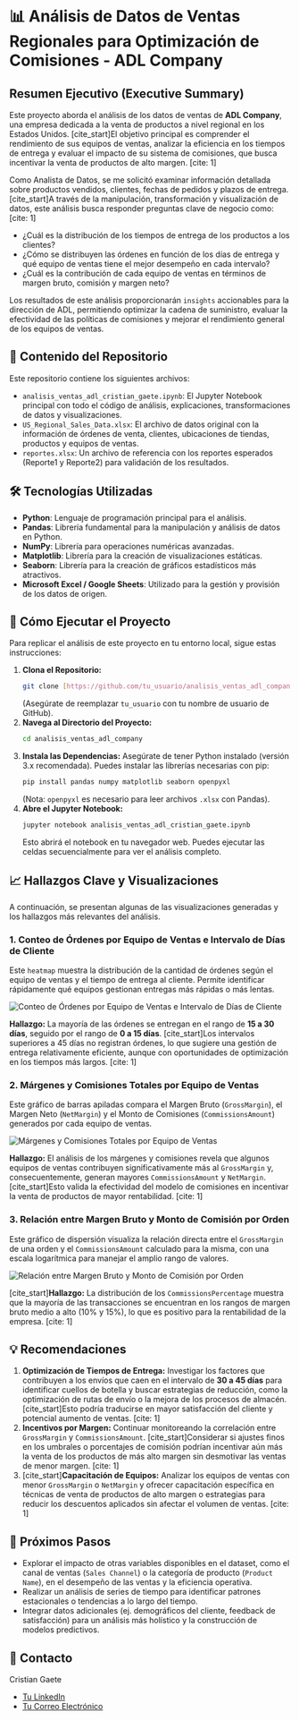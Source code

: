 # 📊 Análisis de Datos de Ventas Regionales para Optimización de Comisiones - ADL Company

## Resumen Ejecutivo (Executive Summary)

Este proyecto aborda el análisis de los datos de ventas de **ADL Company**, una empresa dedicada a la venta de productos a nivel regional en los Estados Unidos. [cite_start]El objetivo principal es comprender el rendimiento de sus equipos de ventas, analizar la eficiencia en los tiempos de entrega y evaluar el impacto de su sistema de comisiones, que busca incentivar la venta de productos de alto margen. [cite: 1]

Como Analista de Datos, se me solicitó examinar información detallada sobre productos vendidos, clientes, fechas de pedidos y plazos de entrega. [cite_start]A través de la manipulación, transformación y visualización de datos, este análisis busca responder preguntas clave de negocio como: [cite: 1]
* ¿Cuál es la distribución de los tiempos de entrega de los productos a los clientes?
* ¿Cómo se distribuyen las órdenes en función de los días de entrega y qué equipo de ventas tiene el mejor desempeño en cada intervalo?
* ¿Cuál es la contribución de cada equipo de ventas en términos de margen bruto, comisión y margen neto?

Los resultados de este análisis proporcionarán `insights` accionables para la dirección de ADL, permitiendo optimizar la cadena de suministro, evaluar la efectividad de las políticas de comisiones y mejorar el rendimiento general de los equipos de ventas.

## 📁 Contenido del Repositorio

Este repositorio contiene los siguientes archivos:

* `analisis_ventas_adl_cristian_gaete.ipynb`: El Jupyter Notebook principal con todo el código de análisis, explicaciones, transformaciones de datos y visualizaciones.
* `US_Regional_Sales_Data.xlsx`: El archivo de datos original con la información de órdenes de venta, clientes, ubicaciones de tiendas, productos y equipos de ventas.
* `reportes.xlsx`: Un archivo de referencia con los reportes esperados (Reporte1 y Reporte2) para validación de los resultados.

## 🛠️ Tecnologías Utilizadas

* **Python**: Lenguaje de programación principal para el análisis.
* **Pandas**: Librería fundamental para la manipulación y análisis de datos en Python.
* **NumPy**: Librería para operaciones numéricas avanzadas.
* **Matplotlib**: Librería para la creación de visualizaciones estáticas.
* **Seaborn**: Librería para la creación de gráficos estadísticos más atractivos.
* **Microsoft Excel / Google Sheets**: Utilizado para la gestión y provisión de los datos de origen.

## 🚀 Cómo Ejecutar el Proyecto

Para replicar el análisis de este proyecto en tu entorno local, sigue estas instrucciones:

1.  **Clona el Repositorio:**
    ```bash
    git clone [https://github.com/tu_usuario/analisis_ventas_adl_company.git](https://github.com/tu_usuario/analisis_ventas_adl_company.git)
    ```
    (Asegúrate de reemplazar `tu_usuario` con tu nombre de usuario de GitHub).
2.  **Navega al Directorio del Proyecto:**
    ```bash
    cd analisis_ventas_adl_company
    ```
3.  **Instala las Dependencias:**
    Asegúrate de tener Python instalado (versión 3.x recomendada). Puedes instalar las librerías necesarias con pip:
    ```bash
    pip install pandas numpy matplotlib seaborn openpyxl
    ```
    (Nota: `openpyxl` es necesario para leer archivos `.xlsx` con Pandas).
4.  **Abre el Jupyter Notebook:**
    ```bash
    jupyter notebook analisis_ventas_adl_cristian_gaete.ipynb
    ```
    Esto abrirá el notebook en tu navegador web. Puedes ejecutar las celdas secuencialmente para ver el análisis completo.

## 📈 Hallazgos Clave y Visualizaciones

A continuación, se presentan algunas de las visualizaciones generadas y los hallazgos más relevantes del análisis.

### **1. Conteo de Órdenes por Equipo de Ventas e Intervalo de Días de Cliente**

Este `heatmap` muestra la distribución de la cantidad de órdenes según el equipo de ventas y el tiempo de entrega al cliente. Permite identificar rápidamente qué equipos gestionan entregas más rápidas o más lentas.

![Conteo de Órdenes por Equipo de Ventas e Intervalo de Días de Cliente](images/heatmap_reporte1.png)

**Hallazgo:** La mayoría de las órdenes se entregan en el rango de **15 a 30 días**, seguido por el rango de **0 a 15 días**. [cite_start]Los intervalos superiores a 45 días no registran órdenes, lo que sugiere una gestión de entrega relativamente eficiente, aunque con oportunidades de optimización en los tiempos más largos. [cite: 1]

### **2. Márgenes y Comisiones Totales por Equipo de Ventas**

Este gráfico de barras apiladas compara el Margen Bruto (`GrossMargin`), el Margen Neto (`NetMargin`) y el Monto de Comisiones (`CommissionsAmount`) generados por cada equipo de ventas.

![Márgenes y Comisiones Totales por Equipo de Ventas](images/bar_chart_reporte2.png)

**Hallazgo:** El análisis de los márgenes y comisiones revela que algunos equipos de ventas contribuyen significativamente más al `GrossMargin` y, consecuentemente, generan mayores `CommissionsAmount` y `NetMargin`. [cite_start]Esto valida la efectividad del modelo de comisiones en incentivar la venta de productos de mayor rentabilidad. [cite: 1]

### **3. Relación entre Margen Bruto y Monto de Comisión por Orden**

Este gráfico de dispersión visualiza la relación directa entre el `GrossMargin` de una orden y el `CommissionsAmount` calculado para la misma, con una escala logarítmica para manejar el amplio rango de valores.

![Relación entre Margen Bruto y Monto de Comisión por Orden](images/scatterplot_grossmargin_commissions.png)

[cite_start]**Hallazgo:** La distribución de los `CommissionsPercentage` muestra que la mayoría de las transacciones se encuentran en los rangos de margen bruto medio a alto (10% y 15%), lo que es positivo para la rentabilidad de la empresa. [cite: 1]

## 💡 Recomendaciones

1.  **Optimización de Tiempos de Entrega:** Investigar los factores que contribuyen a los envíos que caen en el intervalo de **30 a 45 días** para identificar cuellos de botella y buscar estrategias de reducción, como la optimización de rutas de envío o la mejora de los procesos de almacén. [cite_start]Esto podría traducirse en mayor satisfacción del cliente y potencial aumento de ventas. [cite: 1]
2.  **Incentivos por Margen:** Continuar monitoreando la correlación entre `GrossMargin` y `CommissionsAmount`. [cite_start]Considerar si ajustes finos en los umbrales o porcentajes de comisión podrían incentivar aún más la venta de los productos de más alto margen sin desmotivar las ventas de menor margen. [cite: 1]
3.  [cite_start]**Capacitación de Equipos:** Analizar los equipos de ventas con menor `GrossMargin` o `NetMargin` y ofrecer capacitación específica en técnicas de venta de productos de alto margen o estrategias para reducir los descuentos aplicados sin afectar el volumen de ventas. [cite: 1]

## 🚀 Próximos Pasos

* Explorar el impacto de otras variables disponibles en el dataset, como el canal de ventas (`Sales Channel`) o la categoría de producto (`Product Name`), en el desempeño de las ventas y la eficiencia operativa.
* Realizar un análisis de series de tiempo para identificar patrones estacionales o tendencias a lo largo del tiempo.
* Integrar datos adicionales (ej. demográficos del cliente, feedback de satisfacción) para un análisis más holístico y la construcción de modelos predictivos.

## 📧 Contacto

Cristian Gaete
* [Tu LinkedIn](https://www.linkedin.com/in/cgaeter)
* [Tu Correo Electrónico](mailto:cristian.gaeter@gmail.com)
